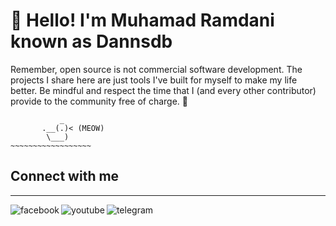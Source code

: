 # 👋 Hello! I'm Muhamad Ramdani known as Dannsdb

Remember, open source is not commercial software development. The projects I share here are just tools I've built for myself to make my life better. Be mindful and respect the time that I (and every other contributor) provide to the community free of charge. 💜


```
           _
       .__(.)< (MEOW)
        \___)   
~~~~~~~~~~~~~~~~~~
```

## Connect with me
------
[<img align="left" alt="facebook" src="https://img.shields.io/badge/facebook-%231877F2.svg?&style=for-the-badge&logo=facebook&logoColor=white" />](https://www.facebook.com/dannsdb/)
[<img align="left" alt="youtube" src="https://img.shields.io/badge/YOUTUBE-red?logo=youtube&logoColor=white&style=for-the-badge" />](https://www.youtube.com/arontnxofficial)
[<img align="left" alt="telegram" src="https://img.shields.io/badge/TELEGRAM-blue?logo=telegram&logoColor=white&style=for-the-badge" />](https://t.me/dannsdb)

<!---
dannsdb/dannsdb is a ✨ special ✨ repository because its `README.md` (this file) appears on your GitHub profile.
You can click the Preview link to take a look at your changes.
--->
